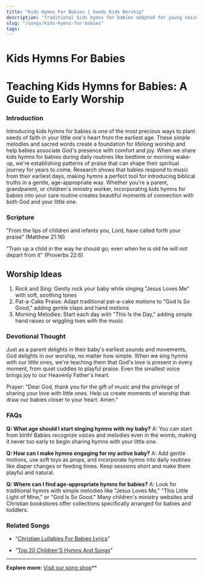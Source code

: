 ```yaml
---
title: "Kids Hymns For Babies | Seeds Kids Worship"
description: "Traditional kids hymns for babies adapted for young voices. Classic Christian music introducing children to timeless worship."
slug: "/songs/kids-hymns-for-babies"
tags:
---
```


# Kids Hymns For Babies

# Teaching Kids Hymns for Babies: A Guide to Early Worship

### Introduction
Introducing kids hymns for babies is one of the most precious ways to plant seeds of faith in your little one's heart from the earliest age. These simple melodies and sacred words create a foundation for lifelong worship and help babies associate God's presence with comfort and joy. When we share kids hymns for babies during daily routines like bedtime or morning wake-up, we're establishing patterns of praise that can shape their spiritual journey for years to come. Research shows that babies respond to music from their earliest days, making hymns a perfect tool for introducing biblical truths in a gentle, age-appropriate way. Whether you're a parent, grandparent, or children's ministry worker, incorporating kids hymns for babies into your care routine creates beautiful moments of connection with both God and your little one.

### Scripture
"From the lips of children and infants you, Lord, have called forth your praise" (Matthew 21:16)

"Train up a child in the way he should go; even when he is old he will not depart from it" (Proverbs 22:6)

## Worship Ideas
1. Rock and Sing: Gently rock your baby while singing "Jesus Loves Me" with soft, soothing tones
2. Pat-a-Cake Praise: Adapt traditional pat-a-cake motions to "God Is So Good," adding gentle claps and hand motions
3. Morning Melodies: Start each day with "This Is the Day," adding simple hand raises or wiggling toes with the music

### Devotional Thought
Just as a parent delights in their baby's earliest sounds and movements, God delights in our worship, no matter how simple. When we sing hymns with our little ones, we're teaching them that God's love is present in every moment, from quiet cuddles to playful praise. Even the smallest voice brings joy to our Heavenly Father's heart.

Prayer: "Dear God, thank you for the gift of music and the privilege of sharing your love with little ones. Help us create moments of worship that draw our babies closer to your heart. Amen."

### FAQs
**Q: What age should I start singing hymns with my baby?**
A: You can start from birth! Babies recognize voices and melodies even in the womb, making it never too early to begin sharing hymns with your little one.

**Q: How can I make hymns engaging for my active baby?**
A: Add gentle motions, use soft toys as props, and incorporate hymns into daily routines like diaper changes or feeding times. Keep sessions short and make them playful and natural.

**Q: Where can I find age-appropriate hymns for babies?**
A: Look for traditional hymns with simple melodies like "Jesus Loves Me," "This Little Light of Mine," or "God Is So Good." Many children's ministry websites and Christian bookstores offer collections specifically arranged for babies and toddlers.

### Related Songs

- "[Christian Lullabies For Babies Lyrics](/songs/christian-lullabies-for-babies-lyrics/)"

- "[Top 20 Children'S Hymns And Songs](/songs/top-20-children-s-hymns-and-songs/)"

---

**Explore more:** [Visit our song shop](https://seedskidsworship.com/shop)**

<!-- Schema Markup -->
<script type="application/ld+json">
{
  "@context": "https://schema.org",
  "@type": "MusicRecording",
  "name": "Kids Hymns For Babies",
  "byArtist": {
    "@type": "MusicGroup",
    "name": "Seeds Kids Worship"
  },
  "isFamilyFriendly": true,
  "url": "https://seedskidsworship.com/songs/kids-hymns-for-babies/"
}
</script>